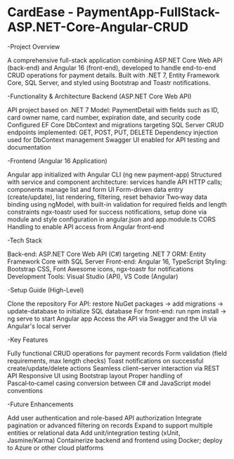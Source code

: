 # CardEase - PaymentApp-FullStack-ASP.NET-Core-Angular-CRUD

-Project Overview

A comprehensive full-stack application combining ASP.NET Core Web API (back-end) and Angular 16 (front-end), developed to handle end-to-end CRUD operations for payment details. Built with .NET 7, Entity Framework Core, SQL Server, and styled using Bootstrap and Toastr notifications.


-Functionality & Architecture
Backend (ASP.NET Core Web API)

API project based on .NET 7
Model: PaymentDetail with fields such as ID, card owner name, card number, expiration date, and security code
Configured EF Core DbContext and migrations targeting SQL Server
CRUD endpoints implemented: GET, POST, PUT, DELETE
Dependency injection used for DbContext management
Swagger UI enabled for API testing and documentation


-Frontend (Angular 16 Application)

Angular app initialized with Angular CLI (ng new payment-app)
Structured with service and component architecture: services handle API HTTP calls; components manage list and form UI
Form-driven data entry (create/update), list rendering, filtering, reset behavior
Two‑way data binding using ngModel, with built-in validation for required fields and length constraints
ngx-toastr used for success notifications, setup done via module and style configuration in angular.json and app.module.ts
CORS Handling to enable API access from Angular front‑end


-Tech Stack

Back-end: ASP.NET Core Web API (C#) targeting .NET 7
ORM: Entity Framework Core with SQL Server
Front-end: Angular 16, TypeScript
Styling: Bootstrap CSS, Font Awesome icons, ngx‑toastr for notifications
Development Tools: Visual Studio (API), VS Code (Angular)


-Setup Guide (High-Level)

Clone the repository
For API: restore NuGet packages → add migrations → update-database to initialize SQL database
For front-end: run npm install → ng serve to start Angular app
Access the API via Swagger and the UI via Angular's local server


-Key Features

Fully functional CRUD operations for payment records
Form validation (field requirements, max length checks)
Toast notifications on successful create/update/delete actions
Seamless client–server interaction via REST API
Responsive UI using Bootstrap layout
Proper handling of Pascal‑to‑camel casing conversion between C# and JavaScript model conventions


-Future Enhancements

Add user authentication and role-based API authorization
Integrate pagination or advanced filtering on records
Expand to support multiple entities or relational data
Add unit/integration testing (xUnit, Jasmine/Karma)
Containerize backend and frontend using Docker; deploy to Azure or other cloud platforms
